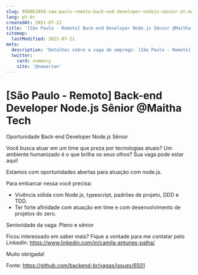 ```yaml
---
slug: 950063858-sao-paulo-remoto-back-end-developer-nodejs-senior-at-maitha-tech
lang: pt-br
createdAt: 2021-07-21
title: '[São Paulo - Remoto] Back-end Developer Node.js Sênior @Maitha Tech - Vaga de Emprego'
sitemap:
  lastModified: 2021-07-21
meta:
  description: 'Detalhes sobre a vaga de emprego: [São Paulo - Remoto] Back-end Developer Node.js Sênior @Maitha Tech'
  twitter:
    card: summary
    site: '@nawarian'
---
```


# [São Paulo - Remoto] Back-end Developer Node.js Sênior @Maitha Tech

Oportunidade Back-end Developer Node.js Sênior

Você busca atuar em um time que preza por tecnologias atuais? Um ambiente humanizado é o que brilha os seus olhos? 
Sua vaga pode estar aqui!

Estamos com oportunidades abertas para atuação com node.js. 

Para embarcar nessa você precisa:

- Vivência sólida com Node.js, typescript, padrões de projeto, DDD e TDD.
- Ter forte afinidade com atuação em time e com desenvolvimento de projetos do zero.

Senioridade da vaga: Pleno e sênior

Ficou interessado em saber mais? Fique a vontade para me contatar pelo LinkedIn: https://www.linkedin.com/in/camila-antunes-palha/

Muito obrigada!





Fonte: https://github.com/backend-br/vagas/issues/6501